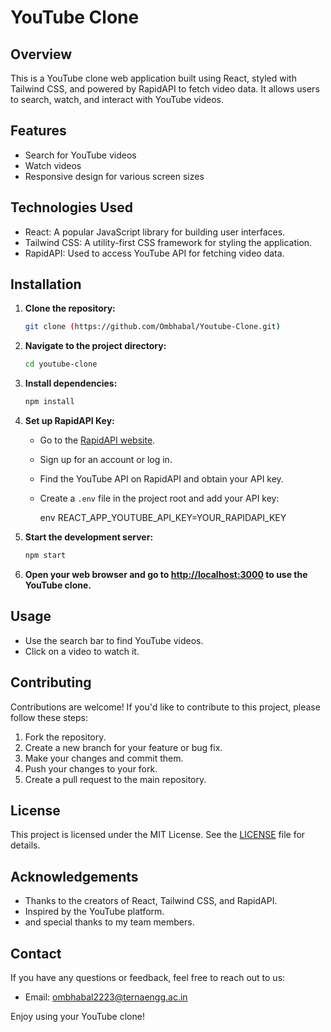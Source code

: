 # YouTube Clone

## Overview

This is a YouTube clone web application built using React, styled with Tailwind CSS, and powered by RapidAPI to fetch video data. It allows users to search, watch, and interact with YouTube videos.

## Features

- Search for YouTube videos
- Watch videos
- Responsive design for various screen sizes

## Technologies Used

- React: A popular JavaScript library for building user interfaces.
- Tailwind CSS: A utility-first CSS framework for styling the application.
- RapidAPI: Used to access YouTube API for fetching video data.

## Installation

1. **Clone the repository:**

   ```bash
   git clone (https://github.com/Ombhabal/Youtube-Clone.git)
   ```

2. **Navigate to the project directory:**

   ```bash
   cd youtube-clone
   ```

3. **Install dependencies:**

   ```bash
   npm install
   ```

4. **Set up RapidAPI Key:**

   - Go to the [RapidAPI website](https://rapidapi.com/Glavier/api/youtube138/).
   - Sign up for an account or log in.
   - Find the YouTube API on RapidAPI and obtain your API key.
   - Create a `.env` file in the project root and add your API key:

     env
     REACT_APP_YOUTUBE_API_KEY=YOUR_RAPIDAPI_KEY
     

5. **Start the development server:**

   ```bash
   npm start
   ```

6. **Open your web browser and go to [http://localhost:3000](http://localhost:3000) to use the YouTube clone.**

## Usage

- Use the search bar to find YouTube videos.
- Click on a video to watch it.

## Contributing

Contributions are welcome! If you'd like to contribute to this project, please follow these steps:

1. Fork the repository.
2. Create a new branch for your feature or bug fix.
3. Make your changes and commit them.
4. Push your changes to your fork.
5. Create a pull request to the main repository.

## License

This project is licensed under the MIT License. See the [LICENSE](LICENSE.md) file for details.

## Acknowledgements

- Thanks to the creators of React, Tailwind CSS, and RapidAPI.
- Inspired by the YouTube platform.
- and special thanks to my team members.

## Contact

If you have any questions or feedback, feel free to reach out to us:

- Email: ombhabal2223@ternaengg.ac.in

Enjoy using your YouTube clone!
